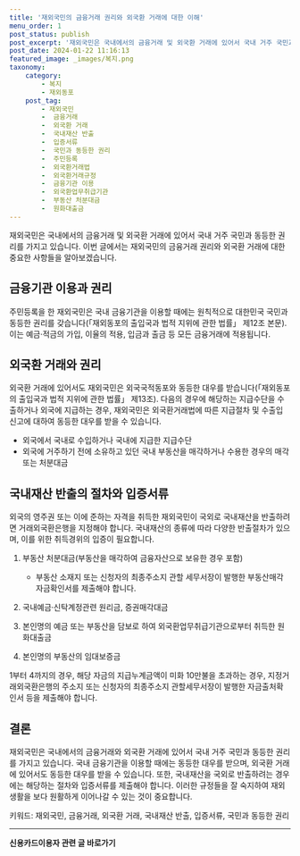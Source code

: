 ```yaml
---
title: '재외국민의 금융거래 권리와 외국환 거래에 대한 이해'
menu_order: 1
post_status: publish
post_excerpt: '재외국민은 국내에서의 금융거래 및 외국환 거래에 있어서 국내 거주 국민과 동등한 권리를 가지고 있습니다. 이번 글에서는 재외국민의 금융거래 권리와 외국환 거래에 대한 중요한 사항들을 알아보겠습니다.'
post_date: 2024-01-22 11:16:13
featured_image: _images/복지.png
taxonomy:
    category:
        - 복지
        - 재외동포
    post_tag:
        - 재외국민
        -  금융거래
        -  외국환 거래
        -  국내재산 반출
        -  입증서류
        -  국민과 동등한 권리
        -  주민등록
        -  외국환거래법
        -  외국환거래규정
        -  금융기관 이용
        -  외국환업무취급기관
        -  부동산 처분대금
        -  원화대출금
---
```



재외국민은 국내에서의 금융거래 및 외국환 거래에 있어서 국내 거주 국민과 동등한 권리를 가지고 있습니다. 이번 글에서는 재외국민의 금융거래 권리와 외국환 거래에 대한 중요한 사항들을 알아보겠습니다.

## 금융기관 이용과 권리

주민등록을 한 재외국민은 국내 금융기관을 이용할 때에는 원칙적으로 대한민국 국민과 동등한 권리를 갖습니다(「재외동포의 출입국과 법적 지위에 관한 법률」 제12조 본문). 이는 예금·적금의 가입, 이율의 적용, 입금과 출금 등 모든 금융거래에 적용됩니다.

## 외국환 거래와 권리

외국환 거래에 있어서도 재외국민은 외국국적동포와 동등한 대우를 받습니다(「재외동포의 출입국과 법적 지위에 관한 법률」 제13조). 다음의 경우에 해당하는 지급수단을 수출하거나 외국에 지급하는 경우, 재외국민은 외국환거래법에 따른 지급절차 및 수출입 신고에 대하여 동등한 대우를 받을 수 있습니다.

- 외국에서 국내로 수입하거나 국내에 지급한 지급수단
- 외국에 거주하기 전에 소유하고 있던 국내 부동산을 매각하거나 수용한 경우의 매각 또는 처분대금

## 국내재산 반출의 절차와 입증서류

외국의 영주권 또는 이에 준하는 자격을 취득한 재외국민이 국외로 국내재산을 반출하려면 거래외국환은행을 지정해야 합니다. 국내재산의 종류에 따라 다양한 반출절차가 있으며, 이를 위한 취득경위의 입증이 필요합니다.

1. 부동산 처분대금(부동산을 매각하여 금융자산으로 보유한 경우 포함)
   - 부동산 소재지 또는 신청자의 최종주소지 관할 세무서장이 발행한 부동산매각자금확인서를 제출해야 합니다.

2. 국내예금·신탁계정관련 원리금, 증권매각대금

3. 본인명의 예금 또는 부동산을 담보로 하여 외국환업무취급기관으로부터 취득한 원화대출금

4. 본인명의 부동산의 임대보증금

1부터 4까지의 경우, 해당 자금의 지급누계금액이 미화 10만불을 초과하는 경우, 지정거래외국환은행의 주소지 또는 신청자의 최종주소지 관할세무서장이 발행한 자금출처확인서 등을 제출해야 합니다.

## 결론

재외국민은 국내에서의 금융거래와 외국환 거래에 있어서 국내 거주 국민과 동등한 권리를 가지고 있습니다. 국내 금융기관을 이용할 때에는 동등한 대우를 받으며, 외국환 거래에 있어서도 동등한 대우를 받을 수 있습니다. 또한, 국내재산을 국외로 반출하려는 경우에는 해당하는 절차와 입증서류를 제출해야 합니다. 이러한 규정들을 잘 숙지하여 재외생활을 보다 원활하게 이어나갈 수 있는 것이 중요합니다.

키워드: 재외국민, 금융거래, 외국환 거래, 국내재산 반출, 입증서류, 국민과 동등한 권리
<!-- wp:separator -->
<hr class="wp-block-separator has-alpha-channel-opacity"/>
<!-- /wp:separator -->

<!-- wp:group {"backgroundColor":"base","layout":{"type":"constrained"}} -->
<div class="wp-block-group has-base-background-color has-background"><!-- wp:paragraph {"align":"center","fontSize":"medium"} -->
<p class="has-text-align-center has-large-font-size"><strong>신용카드이용자 관련 글 바로가기</strong></p>
<!-- /wp:paragraph -->


<!-- wp:latest-posts
{"categories":[{"id":15350,"count":19,"description":"","link":"https://uknowlaw.com/category/%ec%8b%a0%ec%9a%a9%ec%b9%b4%eb%93%9c%ec%9d%b4%ec%9a%a9%ec%9e%90/","name":"신용카드이용자","slug":"신용카드이용자","taxonomy":"category","parent":0,"meta":[],"_links":{"self":[{"href":"https://uknowlaw.com/wp-json/wp/v2/categories/15350"}],"collection":[{"href":"https://uknowlaw.com/wp-json/wp/v2/categories"}],"about":[{"href":"https://uknowlaw.com/wp-json/wp/v2/taxonomies/category"}],"wp:post_type":[{"href":"https://uknowlaw.com/wp-json/wp/v2/posts?categories=15350"}],"curies":[{"name":"wp","href":"https://api.w.org/{rel}","templated":true}]}}],"postsToShow":100,"excerptLength":28,"postLayout":"grid","columns":2,"featuredImageAlign":"left","featuredImageSizeSlug":"large","fontSize":"small"} /--></div>
<!-- /wp:group -->